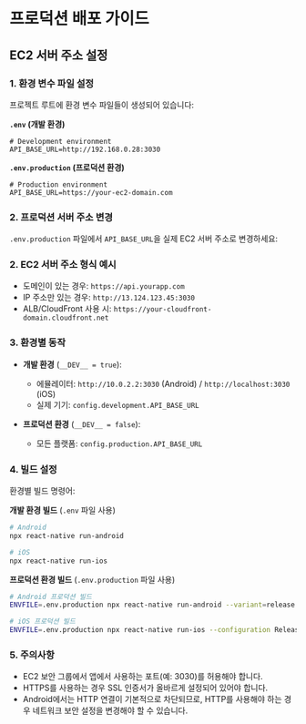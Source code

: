 # 프로덕션 배포 가이드

## EC2 서버 주소 설정

### 1. 환경 변수 파일 설정
프로젝트 루트에 환경 변수 파일들이 생성되어 있습니다:

**`.env` (개발 환경)**
```
# Development environment
API_BASE_URL=http://192.168.0.28:3030
```

**`.env.production` (프로덕션 환경)**
```
# Production environment
API_BASE_URL=https://your-ec2-domain.com
```

### 2. 프로덕션 서버 주소 변경
`.env.production` 파일에서 `API_BASE_URL`을 실제 EC2 서버 주소로 변경하세요:

### 2. EC2 서버 주소 형식 예시
- 도메인이 있는 경우: `https://api.yourapp.com`
- IP 주소만 있는 경우: `http://13.124.123.45:3030`
- ALB/CloudFront 사용 시: `https://your-cloudfront-domain.cloudfront.net`

### 3. 환경별 동작
- **개발 환경** (`__DEV__ = true`): 
  - 에뮬레이터: `http://10.0.2.2:3030` (Android) / `http://localhost:3030` (iOS)
  - 실제 기기: `config.development.API_BASE_URL`
  
- **프로덕션 환경** (`__DEV__ = false`):
  - 모든 플랫폼: `config.production.API_BASE_URL`

### 4. 빌드 설정
환경별 빌드 명령어:

**개발 환경 빌드** (`.env` 파일 사용)
```bash
# Android
npx react-native run-android

# iOS
npx react-native run-ios
```

**프로덕션 환경 빌드** (`.env.production` 파일 사용)
```bash
# Android 프로덕션 빌드
ENVFILE=.env.production npx react-native run-android --variant=release

# iOS 프로덕션 빌드
ENVFILE=.env.production npx react-native run-ios --configuration Release
```

### 5. 주의사항
- EC2 보안 그룹에서 앱에서 사용하는 포트(예: 3030)를 허용해야 합니다.
- HTTPS를 사용하는 경우 SSL 인증서가 올바르게 설정되어 있어야 합니다.
- Android에서는 HTTP 연결이 기본적으로 차단되므로, HTTP를 사용해야 하는 경우 네트워크 보안 설정을 변경해야 할 수 있습니다.
